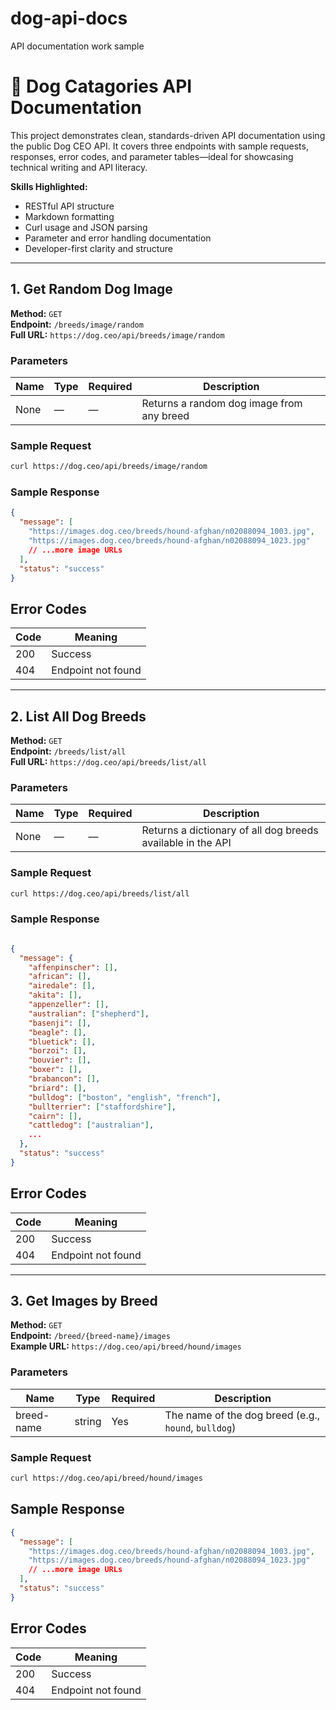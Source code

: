 # dog-api-docs
API documentation work sample

# 🐶 Dog Catagories API Documentation

This project demonstrates clean, standards-driven API documentation using the public Dog CEO API. It covers three endpoints with sample requests, responses, error codes, and parameter tables—ideal for showcasing technical writing and API literacy.

**Skills Highlighted:**  
- RESTful API structure  
- Markdown formatting  
- Curl usage and JSON parsing  
- Parameter and error handling documentation  
- Developer-first clarity and structure

---

## 1. Get Random Dog Image

**Method:** `GET`  
**Endpoint:** `/breeds/image/random`  
**Full URL:** `https://dog.ceo/api/breeds/image/random`

### Parameters
| Name | Type | Required | Description |
|------|------|----------|-------------|
| None | —    | —        | Returns a random dog image from any breed |

### Sample Request
```bash
curl https://dog.ceo/api/breeds/image/random
```
### Sample Response
```json
{
  "message": [
    "https://images.dog.ceo/breeds/hound-afghan/n02088094_1003.jpg",
    "https://images.dog.ceo/breeds/hound-afghan/n02088094_1023.jpg"
    // ...more image URLs
  ],
  "status": "success"
}
```
## Error Codes
| Code | Meaning | 
|------|------|
| 200 | Success |
| 404 | Endpoint not found |
---
## 2. List All Dog Breeds

**Method:** `GET`  
**Endpoint:** `/breeds/list/all`  
**Full URL:** `https://dog.ceo/api/breeds/list/all`

### Parameters
| Name | Type | Required | Description |
|------|------|----------|-------------|
| None | —    | —        | Returns a dictionary of all dog breeds available in the API |

### Sample Request
```bash
curl https://dog.ceo/api/breeds/list/all
```
### Sample Response
```json

{
  "message": {
    "affenpinscher": [],
    "african": [],
    "airedale": [],
    "akita": [],
    "appenzeller": [],
    "australian": ["shepherd"],
    "basenji": [],
    "beagle": [],
    "bluetick": [],
    "borzoi": [],
    "bouvier": [],
    "boxer": [],
    "brabancon": [],
    "briard": [],
    "bulldog": ["boston", "english", "french"],
    "bullterrier": ["staffordshire"],
    "cairn": [],
    "cattledog": ["australian"],
    ...
  },
  "status": "success"
}
```
## Error Codes
| Code | Meaning | 
|------|------|
| 200 | Success |
| 404 | Endpoint not found |

---


## 3. Get Images by Breed

**Method:** `GET`  
**Endpoint:** `/breed/{breed-name}/images`  
**Example URL:** `https://dog.ceo/api/breed/hound/images`

### Parameters
| Name       | Type   | Required | Description                     |
|------------|--------|----------|---------------------------------|
| breed-name | string | Yes      | The name of the dog breed (e.g., `hound`, `bulldog`) |

### Sample Request
```bash
curl https://dog.ceo/api/breed/hound/images
```
## Sample Response
```json
{
  "message": [
    "https://images.dog.ceo/breeds/hound-afghan/n02088094_1003.jpg",
    "https://images.dog.ceo/breeds/hound-afghan/n02088094_1023.jpg"
    // ...more image URLs
  ],
  "status": "success"
}
```
## Error Codes
| Code | Meaning | 
|------|------|
| 200 | Success |
| 404 | Endpoint not found |

